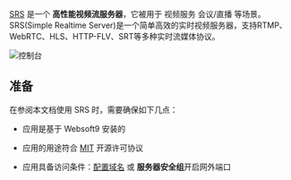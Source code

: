 [SRS](https://ossrs.net/) 是一个 **高性能视频流服务器**，它被用于 视频服务 会议/直播  等场景。SRS(Simple Realtime Server)是一个简单高效的实时视频服务器，支持RTMP、WebRTC、HLS、HTTP-FLV、SRT等多种实时流媒体协议。


![控制台](https://libs.websoft9.com/Websoft9/DocsPicture/zh/srs/srs-console-websoft9.png)


## 准备

在参阅本文档使用 SRS 时，需要确保如下几点：

- 应用是基于 Websoft9 安装的

- 应用的用途符合 [MIT](https://opensource.org/licenses/MIT) 开源许可协议

- 应用具备访问条件：[配置域名](./guide/appsetdomain) 或 **服务器安全组**开启网外端口